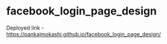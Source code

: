 # facebook_login_page_design
Deployed link - https://pankajmokashi.github.io/facebook_login_page_design/
